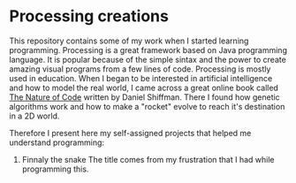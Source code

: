 # Processing creations
This repository contains some of my work when I started learning programming.
Processing is a great framework based on Java programming language. It is popular because of the simple sintax and the power to create amazing visual programs from a few lines of code.
Processing is mostly used in education.
When I began to be interested in artificial intelligence and how to model the real world, I came across a great online book called  [The Nature of Code](http://natureofcode.com/book/introduction/) written by Daniel Shiffman. There I found how genetic algorithms work and how to make a "rocket" evolve to reach it's destination in a 2D world.

Therefore I present here my self-assigned projects that helped me understand programming:

1. Finnaly the snake
The title comes from my frustration that I had while programming this.

